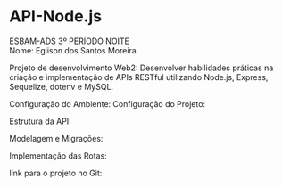 # API-Node.js
ESBAM-ADS 3º PERÍODO NOITE   
Nome: Eglison dos Santos Moreira

Projeto de desenvolvimento Web2: Desenvolver habilidades práticas na criação e 
implementação de APIs RESTful utilizando Node.js, Express, Sequelize, dotenv e MySQL.

Configuração do Ambiente:
Configuração do Projeto:

Estrutura da API:

Modelagem e Migrações:

Implementação das Rotas:

link para o projeto no Git:
